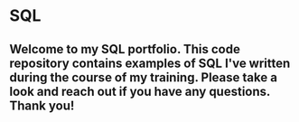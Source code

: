 # **SQL**

## Welcome to my SQL portfolio. This code repository contains examples of SQL I've written during the course of my training. Please take a look and reach out if you have any questions. Thank you!
